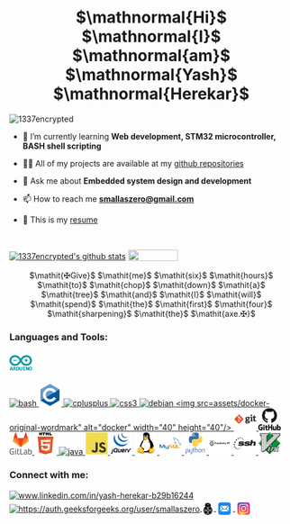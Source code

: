 <h1 align="center">
$\mathnormal{Hi}$ $\mathnormal{I}$ $\mathnormal{am}$ $\mathnormal{Yash}$ $\mathnormal{Herekar}$
</h1>

<p align="left"> <img src="https://komarev.com/ghpvc/?username=1337encrypted&label=Profile%20views&color=0e75b6&style=flat" alt="1337encrypted" /> </p>

- 🌱 I’m currently learning **Web development, STM32 microcontroller, BASH shell scripting**

- 👨‍💻 All of my projects are available at my [github repositories](https://github.com/1337encrypted?tab=repositories)

- 💬 Ask me about **Embedded system design and development**

- 📫 How to reach me **smallaszero@gmail.com**

- 📄 This is my [resume](assets/CV.pdf)
<!-- (https://tangible-thyme-53a.notion.site/Resume-21713979b676449281a5d4f924e86b65) -->

<br>

<!-- STAT CARD -->
<a href="https://github.com/1337encrypted?tab=repositories"><img align="center" src="https://github-readme-stats.vercel.app/api?username=1337encrypted&show_icons=true&include_all_commits=true&theme=onedark&hide_border=true" alt="1337encrypted's github stats" width="50%" height="50%" /></a>
<a href="https://github.com/1337encrypted?tab=repositories"><img align="center" src="https://github-readme-stats.vercel.app/api/top-langs/?username=1337encrypted&layout=compact&theme=onedark&hide_border=true" width="41.8%" height="41.8%" /></a>

<!-- QUOTE -->
<p align="center">$\mathit{✠Give}$ $\mathit{me}$ $\mathit{six}$ $\mathit{hours}$ $\mathit{to}$ $\mathit{chop}$ $\mathit{down}$ $\mathit{a}$ $\mathit{tree}$ $\mathit{and}$ $\mathit{I}$ $\mathit{will}$ $\mathit{spend}$ $\mathit{the}$ $\mathit{first}$ $\mathit{four}$ $\mathit{sharpening}$ $\mathit{the}$ $\mathit{axe.✠}$ </p>

<!-- SNAKE ANIMATION 
![Snake animation](https://github.com/1337encrypted/1337encrypted/blob/output/github-contribution-grid-snake.svg)
-->

<h3 align="left">Languages and Tools:</h3>

<!-- <p align="left"> <a href="https://www.arduino.cc/" target="_blank" rel="noreferrer"> <img src="https://cdn.worldvectorlogo.com/logos/arduino-1.svg" alt="arduino" width="40" height="40"/> -->



<p align="left"> <a href="https://www.arduino.cc/" target="_blank" rel="noreferrer"> <img src="assets/arduino-original-wordmark.svg" alt="arduino" width="40" height="40"/> 

</a> <a href="https://www.gnu.org/software/bash/" target="_blank" rel="noreferrer"> <img src="https://www.vectorlogo.zone/logos/gnu_bash/gnu_bash-icon.svg" alt="bash" width="40" height="40"/> </a> 
<a href="https://www.cprogramming.com/" target="_blank" rel="noreferrer"> <img src="assets/c-original.svg" alt="c" width="40" height="40"/> </a> 
<a href="https://www.w3schools.com/cpp/" target="_blank" rel="noreferrer"> <img src="assets/cplusplus-original" alt="cplusplus" width="40" height="40"/> </a> 
<a href="https://www.w3schools.com/css/" target="_blank" rel="noreferrer"> <img src="css3-original-wordmark.svg" alt="css3" width="40" height="40"/> </a>
<a href="https://www.debian.org/" target="_blank" rel="noreferrer"> <img src="assets/debian-original-wordmark" alt="debian" width="40" height="40"/> </a> 
<a href="https://www.docker.com/" target="_blank" rel="noreferrer"> <img src=assets/docker-original-wordmark" alt="docker" width="40" height="40"/> </a> 
<a href="https://git-scm.com/" target="_blank" rel="noreferrer"> <img src="assets/git-original-wordmark.svg" alt="git" width="40" height="40"/> </a>
<a href="https://github.com/" target="_blank" rel="noreferrer"> <img src="assets/github-original-wordmark.svg" alt="github" width="40" height="40"/> </a>
<a href="https://gitlab.com/" target="_blank" rel="noreferrer"> <img src="assets/gitlab-original-wordmark.svg" alt="gitlab" width="40" height="40"/> </a>
<a href="https://www.w3.org/html/" target="_blank" rel="noreferrer"> <img src="assets/html5-original-wordmark.svg" alt="html 5" width="40" height="40"/> </a> 
<a href="https://www.java.com" target="_blank" rel="noreferrer"> <img src="assets/java-original-wordmark" alt="java" width="40" height="40"/> </a> 
<a href="https://www.javascript.com" target="_blank" rel="noreferrer"> <img src="assets/javascript-original.svg" alt="javascript" width="40" height="40"/> </a> 
<a href="https://www.jquery.com" target="_blank" rel="noreferrer"> <img src="assets/jquery-original-wordmark.svg" alt="javascript" width="40" height="40"/> </a>
<a href="https://www.linux.org/" target="_blank" rel="noreferrer"> <img src="assets/linux-original.svg" alt="linux" width="40" height="40"/> </a> 
<a href="https://www.mysql.com/" target="_blank" rel="noreferrer"> <img src="assets/mysql-original-wordmark.svg" alt="mysql" width="40" height="40"/> </a> 
<a href="https://www.python.org" target="_blank" rel="noreferrer"> <img src="assets/python-original-wordmark.svg" alt="python" width="40" height="40"/> </a> 
<a href="https://www.raspberrypi.org" target="_blank" rel="noreferrer"> <img src="assets/raspberrypi-line-wordmark.svg" alt="raspberrypi" width="40" height="40"/> </a> 
<a href="https://www.openssh.com" target="_blank" rel="noreferrer"> <img src="assets/ssh-original-wordmark.svg" alt="openssh" width="40" height="40"/> </a> 
<a href="https://www.vim.org" target="_blank" rel="noreferrer"> <img src="assets/vim-original.svg" alt="vim" width="40" height="40"/> </a> 
</p>

<h3 align="left">Connect with me:</h3>
<p align="left">
  
<a href="https://linkedin.com/in/www.linkedin.com/in/yash-herekar-b29b16244" target="blank">
  <img align="center" src="https://raw.githubusercontent.com/rahuldkjain/github-profile-readme-generator/master/src/images/icons/Social/linked-in-alt.svg" alt="www.linkedin.com/in/yash-herekar-b29b16244" width="20" />
</a>
  
<a href="https://auth.geeksforgeeks.org/user/https://auth.geeksforgeeks.org/user/smallaszero" target="blank">
  <img align="center" src="https://raw.githubusercontent.com/rahuldkjain/github-profile-readme-generator/master/src/images/icons/Social/geeks-for-geeks.svg" alt="https://auth.geeksforgeeks.org/user/smallaszero" width="30" />
</a>
  
<a href="https://mecanumbots.business.site" target="blank">
  <img align="center" alt="1337encrypted | Mecanumbots" src="https://github.com/1337encrypted/1337encrypted/blob/main/assets/bb8.png" width="21px" />
</a>
<a href="mailto:smallaszero@gmail.com" target="blank">
  <img align="center" alt="smallaszero@gmail.com | email" src="https://raw.githubusercontent.com/1337encrypted/1337encrypted/main/assets/mail.svg" width="30px" />
</a>
<a href="https://www.instagram.com/herekar_yash/" target="blank">
  <img align="center" alt="1337encrypted | Twitter" src="https://raw.githubusercontent.com/1337encrypted/1337encrypted/main/assets/instagram.svg" width="30px" />
</a>
  
</p>
